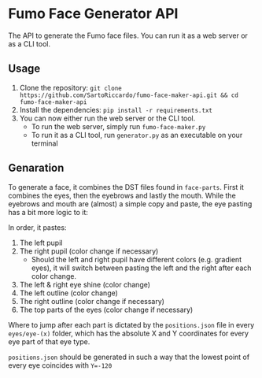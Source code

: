 # Fumo Face Generator API

The API to generate the Fumo face files. You can run it as a web server or as a CLI tool.

## Usage
1. Clone the repository: `git clone https://github.com/SartoRiccardo/fumo-face-maker-api.git && cd fumo-face-maker-api`
2. Install the dependencies: `pip install -r requirements.txt`
3. You can now either run the web server or the CLI tool.
   - To run the web server, simply run `fumo-face-maker.py`
   - To run it as a CLI tool, run `generator.py` as an executable on your terminal


## Genaration
To generate a face, it combines the DST files found in `face-parts`.
First it combines the eyes, then the eyebrows and lastly the mouth.
While the eyebrows and mouth are (almost) a simple copy and paste, the eye pasting has a bit more logic to it:

In order, it pastes:
1. The left pupil
2. The right pupil (color change if necessary)
    - Should the left and right pupil have different colors (e.g. gradient eyes), it will switch between pasting the left and the right after each color change.
3. The left & right eye shine (color change)
4. The left outline (color change)
5. The right outline (color change if necessary)
6. The top parts of the eyes (color change if necessary)

Where to jump after each part is dictated by the `positions.json` file in every `eyes/eye-(x)` folder,
which has the absolute X and Y coordinates for every eye part of that eye type.

`positions.json` should be generated in such a way that the lowest point of every eye coincides with `Y=-120`
